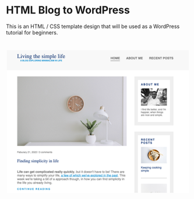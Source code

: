 # HTML Blog to WordPress

This is an HTML / CSS template design that will be used as a WordPress tutorial for beginners.

<img src="./img/screenshot.png" width="500" style="display:block; margin: 40px auto"/>
